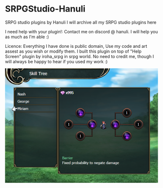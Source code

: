 # SRPGStudio-Hanuli
SRPG studio plugins by Hanuli
I will archive all my SRPG studio plugins here

I need help with your plugin!:
Contact me on discord @ hanuli. I will help you as much as I'm able :)

Licence: 
Everything I have done is public domain, Use my code and art assest as you wish or modify them.
I built this plugin on top of "Help Screen" plugin by iroha_srpg in srpg world.
No need to credit me, though I will always be happy to hear if you used my work :) 

![skill tree image](https://github.com/Hanulinen/SRPGStudio-Hanuli/blob/main/Hanuli-SkillTree/skillTree.png?raw=true)

